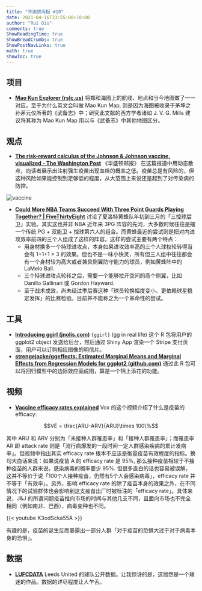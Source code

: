 ```yaml
---
title: "不画饼周报 #10"
date: 2021-04-16T23:55:00+10:00
author: "Rui Qiu"
comments: true
ShowReadingTime: true
ShowBreadCrumbs: true
ShowPostNavLinks: true
math: true
showToc: true
---
```


## 项目

- **[Mao Kun Explorer (rslc.us)](http://zhenghe.rslc.us/)** 将郑和海图上的航线、地点和当今地图做了一一对应。至于为什么英文会叫做 Mao Kun Map, 则是因为海图被收录于茅坤之孙茅元仪所著的《武备志》中；研究此文献的西方学者诸如 J. V. G. Mills 建议将其称为 Mao Kun Map 用以与《武备志》中其他地图区分。

## 观点

- **[The risk-reward calculus of the Johnson & Johnson vaccine, visualized - The Washington Post](https://www.washingtonpost.com/politics/2021/04/13/risk-reward-calculus-johnson-johnson-vaccine-visualized/)** 《华盛顿邮报》 在这篇报道中用动态散点，向读者展示出注射强生疫苗出现血栓的概率之低。疫苗总是有风险的，但这种风险如果能控制到足够低的程度，从大范围上来说还是起到了对传染病的防控。

![vaccine](/image/nopie/10/jj-vaccine.png)

- **[Could More NBA Teams Succeed With Three Point Guards Playing Together? | FiveThirtyEight](https://fivethirtyeight.com/features/could-more-nba-teams-succeed-with-three-point-guards-playing-together/)** 讨论了夏洛特黄蜂队年初到三月的「三控球后卫」实验。其实这也并非 NBA 近年来 3PG 阵容的先河，大多数时候往往是摆一个传统 PG + 双能卫 + 控球第六人的组合。而黄蜂最近的尝试则是把对内进攻效率前四的三个人组成了这样的阵容。这样的尝试主要有两个特点：
    - 用身材换多一个持球进攻点，本身如果进攻效率高的三个人球权轮转得当会有 1+1+1 > 3 的效果。但也不是一味小快灵，所有但三人组中往往都会有一个身材较为高大或者兼具侧翼防守能力的球员，例如黄蜂阵中的 LaMelo Ball.
    - 三个持球进攻点轮转之后，需要一个能够拉开空间的高个侧翼，比如 Danillo Gallinari 或 Gordon Hayward.
    - 至于战术成效，尚未经过季后赛这种「球员轮换幅度变小、更依赖球星稳定发挥」的比赛检验。目前并不能称之为一个革命性的尝试。

## 工具

- **[Introducing ggirl (jnolis.com)](https://jnolis.com/blog/introducing_ggirl/)** `{ggirl}` (gg in real life) 这个 R 包将用户的 ggplot2 object 发送给后台，然后通过 Shiny App 渲染一个 Stripe 支付页面，用户可以订购相应图像的明信片。
- **[strengejacke/ggeffects: Estimated Marginal Means and Marginal Effects from Regression Models for ggplot2 (github.com)](https://github.com/strengejacke/ggeffects)** 通过此 R 包可以将回归模型中的边际效应画成图，算是一个锦上添花的功能。

## 视频
- **[Vaccine efficacy rates explained](https://youtu.be/K3odScka55A)** Vox 的这个视频介绍了什么是疫苗的 efficacy:

$$VE = \frac{ARU-ARV}{ARU}\times 100\%$$

其中 ARU 和 ARV 分别为「未接种人群罹患率」和「接种人群罹患率」；而罹患率 AR 即 attack rate 则是「流行病爆发的一段时间一定人群感染疾病的累计发病率」。但视频中指出其实 efficacy rate 根本不应该是衡量疫苗有效程度的指标。换句大白话来说：如果说疫苗 A 的 efficacy rate 是 95%, 那么接种疫苗相较于不接种疫苗的人群来说，感染病毒的概率要少 95%. 但很多直白的话也容易被误解，这并不等价于说「100个人接种疫苗，仍然有5个人会感染病毒」，efficacy rate 并不等于「有效率」。另外，影响 efficacy rate 的除了疫苗本身的效果之外，在不同情况下的试验群体也会影响到这支疫苗出厂时被标注的「efficacy rate」。具体来说，J&J 的所谓问题疫苗推向市场的时间与其他几支不同，且面向市场也不完全相同（例如南非、巴西），病毒变种也不同。

{{< youtube K3odScka55A >}}

有趣的是，疫苗的诞生反而暴露出一部分人群「对于疫苗的恐惧大过于对于病毒本身的恐惧」。

## 数据

- **[LUFCDATA](https://www.lufcdata.com/)** Leeds United 的球队公开数据。让我惊讶的是，这居然是一个球迷的作品。数据的详尽程度让人乍舌。
